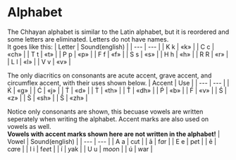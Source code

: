 # Alphabet
The Chhayan alphabet is similar to the Latin alphabet, but it is reordered and some letters are eliminated. Letters do not have names.  
It goes like this:
| Letter | Sound(english) |
| --- | --- |
| K k | «k» |
| C c | «ch» |
| T t | «t» |
| P p | «p» |
| F f | «f» |
| S s | «s» |
| H h | «h» |
| R R | «r» |
| L l | «l» |
| V v | «v» |

The only diacritics on consonants are acute accent, grave accent, and circumflex accent, with their uses shown below.
| Accent | Use |
| --- | --- |
| Ḱ | «g» |
| Ć | «j» |
| T́ | «d» |
| T̀ | «th» |
| T̂ | «dh» |
| Ṕ | «b» |
| F́ | «v» |
| Ś | «z» |
| S̀ | «sh» |
| Ŝ | «zh» |

Notice only consonants are shown, this becuase vowels are written seperately when writing the alphabet. Accent marks are also used on vowels as well.  
**Vowels with accent marks shown here are not written in the alphabet!**
| Vowel | Sound(english) |
| --- | --- |
| A a | c*u*t |
| ā | f*a*r |
| E e | p*e*t |
| ē | c*a*re |
| I i | f*ee*t |
| í | *y*ak |
| U u | m*oo*n |
| ú | *w*ar |
